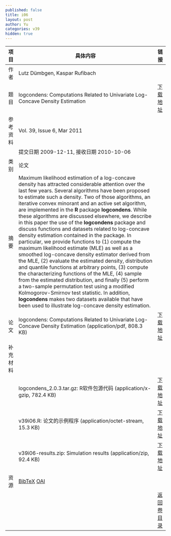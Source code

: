 ```yaml
---
published: false
title: i06
layout: post
author: Yu
categories: v39
hidden: true
---
```


| 项目 | 具体内容 | 链接 |
|---:|---|---|
| 作者 | Lutz Dümbgen, Kaspar Rufibach| |
| 题目 |logcondens: Computations Related to Univariate Log-Concave Density Estimation | [下载地址](http://www.jstatsoft.org/v39/i06/paper) |
| 参考资料 |Vol. 39, Issue 6, Mar 2011 | |
| | 提交日期 2009-12-11, 接收日期 2010-10-06| | 
| 类别 | 论文| |
| 摘要 | Maximum likelihood estimation of a log-concave density has attracted considerable attention over the last few years. Several algorithms have been proposed to estimate such a density. Two of those algorithms, an iterative convex minorant and an active set algorithm, are implemented in the <b>R</b> package <b>logcondens</b>. While these algorithms are discussed elsewhere, we describe in this paper the use of the <b>logcondens</b> package and discuss functions and datasets related to log-concave density estimation contained in the package. In particular, we provide functions to (1) compute the maximum likelihood estimate (MLE) as well as a smoothed log-concave density estimator derived from the MLE, (2) evaluate the estimated density, distribution and quantile functions at arbitrary points, (3) compute the characterizing functions of the MLE, (4) sample from the estimated distribution, and finally (5) perform a two-sample permutation test using a modified Kolmogorov-Smirnov test statistic. In addition, <b>logcondens</b> makes two datasets available that have been used to illustrate log-concave density estimation.| |
| 论文 | logcondens: Computations Related to Univariate Log-Concave Density Estimation  (application/pdf, 808.3 KB)| [下载地址](http://www.jstatsoft.org/v39/i06/paper) |
| 补充材料 | | |
| |logcondens_2.0.3.tar.gz: R软件包源代码  (application/x-gzip, 782.4 KB)|  [下载地址](http://www.jstatsoft.org/v39/i06/supp/1) |
| |v39i06.R: 论文的示例程序  (application/octet-stream, 15.3 KB)|  [下载地址](http://www.jstatsoft.org/v39/i06/supp/2) |
| |v39i06-results.zip: Simulation results  (application/zip, 92.4 KB)|  [下载地址](http://www.jstatsoft.org/v39/i06/supp/3) |
| 资源 | [BibTeX](http://www.jstatsoft.org/v39/i06/bibtex) [OAI](http://www.jstatsoft.org/oai?verb=GetRecord&identifier=oai.jstatsoft/v39/i06&prefix=oai_dc)| |
| |  | [返回卷目录]({{site.baseurl}}/volume/v39.html) |